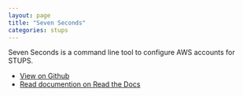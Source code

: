 ```yaml
---
layout: page
title: "Seven Seconds"
categories: stups
---
```


Seven Seconds is a command line tool to configure AWS accounts for STUPS.

* [View on Github](https://github.com/zalando-stups/sevenseconds)
* [Read documention on Read the Docs](http://docs.stups.io/en/latest/components/sevenseconds.html)
